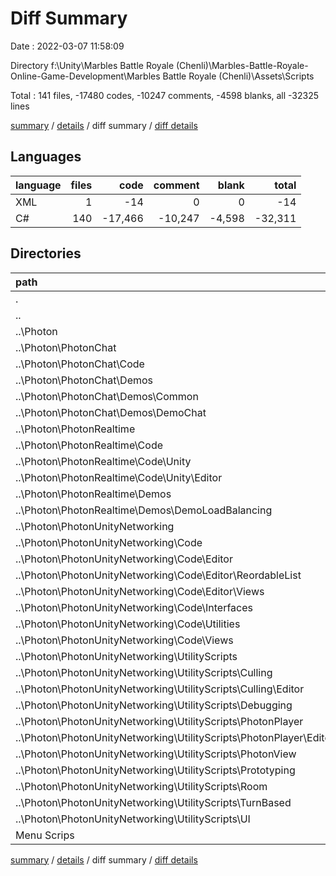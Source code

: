 # Diff Summary

Date : 2022-03-07 11:58:09

Directory f:\Unity\Marbles Battle Royale (Chenli)\Marbles-Battle-Royale-Online-Game-Development\Marbles Battle Royale (Chenli)\Assets\Scripts

Total : 141 files,  -17480 codes, -10247 comments, -4598 blanks, all -32325 lines

[summary](results.md) / [details](details.md) / diff summary / [diff details](diff-details.md)

## Languages
| language | files | code | comment | blank | total |
| :--- | ---: | ---: | ---: | ---: | ---: |
| XML | 1 | -14 | 0 | 0 | -14 |
| C# | 140 | -17,466 | -10,247 | -4,598 | -32,311 |

## Directories
| path | files | code | comment | blank | total |
| :--- | ---: | ---: | ---: | ---: | ---: |
| . | 141 | -17,480 | -10,247 | -4,598 | -32,325 |
| .. | 108 | -19,775 | -10,746 | -5,029 | -35,550 |
| ..\Photon | 108 | -19,775 | -10,746 | -5,029 | -35,550 |
| ..\Photon\PhotonChat | 24 | -2,621 | -1,010 | -541 | -4,172 |
| ..\Photon\PhotonChat\Code | 13 | -1,857 | -831 | -340 | -3,028 |
| ..\Photon\PhotonChat\Demos | 11 | -764 | -179 | -201 | -1,144 |
| ..\Photon\PhotonChat\Demos\Common | 4 | -113 | -70 | -37 | -220 |
| ..\Photon\PhotonChat\Demos\DemoChat | 7 | -651 | -109 | -164 | -924 |
| ..\Photon\PhotonRealtime | 20 | -4,821 | -5,477 | -1,358 | -11,656 |
| ..\Photon\PhotonRealtime\Code | 19 | -4,712 | -5,470 | -1,329 | -11,511 |
| ..\Photon\PhotonRealtime\Code\Unity | 3 | -486 | -115 | -108 | -709 |
| ..\Photon\PhotonRealtime\Code\Unity\Editor | 2 | -413 | -95 | -85 | -593 |
| ..\Photon\PhotonRealtime\Demos | 1 | -109 | -7 | -29 | -145 |
| ..\Photon\PhotonRealtime\Demos\DemoLoadBalancing | 1 | -109 | -7 | -29 | -145 |
| ..\Photon\PhotonUnityNetworking | 64 | -12,333 | -4,259 | -3,130 | -19,722 |
| ..\Photon\PhotonUnityNetworking\Code | 31 | -9,058 | -3,151 | -2,282 | -14,491 |
| ..\Photon\PhotonUnityNetworking\Code\Editor | 14 | -2,647 | -341 | -732 | -3,720 |
| ..\Photon\PhotonUnityNetworking\Code\Editor\ReordableList | 1 | -134 | -71 | -32 | -237 |
| ..\Photon\PhotonUnityNetworking\Code\Editor\Views | 6 | -655 | -84 | -181 | -920 |
| ..\Photon\PhotonUnityNetworking\Code\Interfaces | 2 | -43 | -133 | -16 | -192 |
| ..\Photon\PhotonUnityNetworking\Code\Utilities | 1 | -292 | -100 | -102 | -494 |
| ..\Photon\PhotonUnityNetworking\Code\Views | 5 | -1,111 | -168 | -267 | -1,546 |
| ..\Photon\PhotonUnityNetworking\UtilityScripts | 32 | -3,261 | -1,108 | -848 | -5,217 |
| ..\Photon\PhotonUnityNetworking\UtilityScripts\Culling | 3 | -623 | -216 | -181 | -1,020 |
| ..\Photon\PhotonUnityNetworking\UtilityScripts\Culling\Editor | 1 | -183 | -25 | -57 | -265 |
| ..\Photon\PhotonUnityNetworking\UtilityScripts\Debugging | 4 | -413 | -77 | -85 | -575 |
| ..\Photon\PhotonUnityNetworking\UtilityScripts\PhotonPlayer | 7 | -1,040 | -271 | -180 | -1,491 |
| ..\Photon\PhotonUnityNetworking\UtilityScripts\PhotonPlayer\Editor | 3 | -303 | -40 | -35 | -378 |
| ..\Photon\PhotonUnityNetworking\UtilityScripts\PhotonView | 1 | -50 | -15 | -7 | -72 |
| ..\Photon\PhotonUnityNetworking\UtilityScripts\Prototyping | 8 | -565 | -223 | -184 | -972 |
| ..\Photon\PhotonUnityNetworking\UtilityScripts\Room | 1 | -101 | -33 | -42 | -176 |
| ..\Photon\PhotonUnityNetworking\UtilityScripts\TurnBased | 1 | -206 | -146 | -78 | -430 |
| ..\Photon\PhotonUnityNetworking\UtilityScripts\UI | 7 | -263 | -127 | -91 | -481 |
| Menu Scrips | 8 | 786 | 112 | 146 | 1,044 |

[summary](results.md) / [details](details.md) / diff summary / [diff details](diff-details.md)
